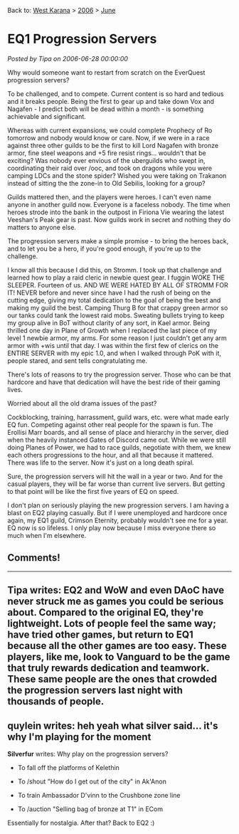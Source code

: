Back to: [West Karana](/posts/westkarana.md) > [2006](/posts/2006/westkarana.md) > [June](./westkarana.md)
# EQ1 Progression Servers

*Posted by Tipa on 2006-06-28 00:00:00*

Why would someone want to restart from scratch on the EverQuest progression servers?

To be challenged, and to compete. Current content is so hard and tedious and it breaks people. Being the first to gear up and take down Vox and Nagafen - I predict both will be dead within a month - is something achievable and significant.

Whereas with current expansions, we could complete Prophecy of Ro tomorrow and nobody would know or care. Now, if we were in a race against three other guilds to be the first to kill Lord Nagafen with bronze armor, fine steel weapons and +5 fire resist rings... wouldn't that be exciting? Was nobody ever envious of the uberguilds who swept in, coordinating their raid over /ooc, and took on dragons while you were camping LDCs and the stone spider? Wished you were taking on Trakanon instead of sitting the the zone-in to Old Sebilis, looking for a group?

Guilds mattered then, and the players were heroes. I can't even name anyone in another guild now. Everyone is a faceless nobody. The time when heroes strode into the bank in the outpost in Firiona Vie wearing the latest Veeshan's Peak gear is past. Now guilds work in secret and nothing they do matters to anyone else.

The progression servers make a simple promise - to bring the heroes back, and to let you be a hero, if you're good enough, if you're up to the challenge.

I know all this because I did this, on Stromm. I took up that challenge and learned how to play a raid cleric in newbie quest gear. I fuggin WOKE THE SLEEPER. Fourteen of us. AND WE WERE HATED BY ALL OF STROMM FOR IT! NEVER before and never since have I had the rush of being on the cutting edge, giving my total dedication to the goal of being the best and making my guild the best. Camping Thurg B for that crappy green armor so our tanks could tank the lowest raid mobs. Sweating bullets trying to keep my group alive in BoT without clarity of any sort, in Kael armor. Being thrilled one day in Plane of Growth when I replaced the last piece of my level 1 newbie armor, my arms. For some reason I just couldn't get any arm armor with +wis until that day. I was within the first few of clerics on the ENTIRE SERVER with my epic 1.0, and when I walked through PoK with it, people stared, and sent tells congratulating me.

There's lots of reasons to try the progression server. Those who can be that hardcore and have that dedication will have the best ride of their gaming lives.

Worried about all the old drama issues of the past?

Cockblocking, training, harrassment, guild wars, etc. were what made early EQ fun. Competing against other real people for the spawn is fun. The Erollisi Marr boards, and all sense of place and hierarchy in the server, died when the heavily instanced Gates of Discord came out. While we were still doing Planes of Power, we had to race guilds, negotiate with them, we knew each others progressions to the hour, and all that because it mattered. There was life to the server. Now it's just on a long death spiral.

Sure, the progression servers will hit the wall in a year or two. And for the casual players, they will be far worse than current live servers. But getting to that point will be like the first five years of EQ on speed.

I don't plan on seriously playing the new progression servers. I am having a blast on EQ2 playing casually. But if I were unemployed and hardcore once again, my EQ1 guild, Crimson Eternity, probably wouldn't see me for a year. EQ now is so lifeless. I only play now because I miss everyone there so much when I'm elsewhere.
## Comments!
---
**Tipa** writes: EQ2 and WoW and even DAoC have never struck me as games you could be serious about. Compared to the original EQ, they're lightweight. Lots of people feel the same way; have tried other games, but return to EQ1 because all the other games are too easy. These players, like me, look to Vanguard to be the game that truly rewards dedication and teamwork. These same people are the ones that crowded the progression servers last night with thousands of people.
---
**quylein** writes: heh yeah what silver said... it's why I'm playing for the moment
---
**Silverfur** writes: Why play on the progression servers?

- To fall off the platforms of Kelethin

- To /shout "How do I get out of the city" in Ak'Anon

- To train Ambassador D'vinn to the Crushbone zone line

- To /auction "Selling bag of bronze at T1" in ECom

Essentially for nostalgia. After that? Back to EQ2 :)
